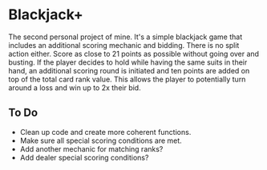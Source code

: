 # Blackjack+

The second personal project of mine. It's a simple blackjack game that includes an additional scoring mechanic and bidding. There is no split action either. Score as close to 21 points as possible without going over and busting. If the player decides to hold while having the same suits in their hand, an additional scoring round is initiated and ten points are added on top of the total card rank value. This allows the player to potentially turn around a loss and win up to 2x their bid.


## **To Do**

- Clean up code and create more coherent functions.
- Make sure all special scoring conditions are met.
- Add another mechanic for matching ranks?
- Add dealer special scoring conditions?
